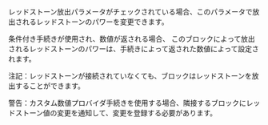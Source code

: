 レッドストーン放出パラメータがチェックされている場合、このパラメータで放出されるレッドストーンのパワーを変更できます。

条件付き手続きが使用され、数値が返される場合、 このブロックによって放出されるレッドストーンのパワーは、手続きによって返された数値によって設定されます。

注記：レッドストーンが接続されていなくても、ブロックはレッドストーンを放出することができます。

警告：カスタム数値プロバイダ手続きを使用する場合、隣接するブロックにレッドストーン値の変更を通知して、変更を登録する必要があります。